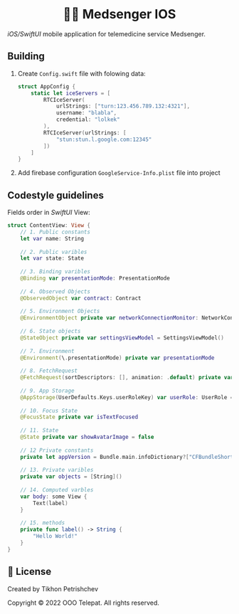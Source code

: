 <div align="center">
    <br>
    <h1>👨‍💼 Medsenger IOS</h1>
</div>

_iOS/SwiftUI_ mobile application for telemedicine service Medsenger.

## Building

1. Create `Config.swift` file with folowing data:

    ```swift
    struct AppConfig {
        static let iceServers = [
            RTCIceServer(
                urlStrings: ["turn:123.456.789.132:4321"],
                username: "blabla",
                credential: "lolkek"
            ),
            RTCIceServer(urlStrings: [
                "stun:stun.l.google.com:12345"
            ])
        ]
    }
    ```
    
2. Add firebase configuration `GoogleService-Info.plist` file into project

## Codestyle guidelines

Fields order in _SwiftUI_ View:

```Swift
struct ContentView: View {
    // 1. Public constants
    let var name: String
    
    // 2. Public varibles
    let var state: State
    
    // 3. Binding varibles
    @Binding var presentationMode: PresentationMode
    
    // 4. Observed Objects
    @ObservedObject var contract: Contract
    
    // 5. Environment Objects
    @EnvironmentObject private var networkConnectionMonitor: NetworkConnectionMonitor
    
    // 6. State objects
    @StateObject private var settingsViewModel = SettingsViewModel()
    
    // 7. Environment
    @Environment(\.presentationMode) private var presentationMode
    
    // 8. FetchRequest
    @FetchRequest(sortDescriptors: [], animation: .default) private var users: FetchedResults<User>
    
    // 9. App Storage
    @AppStorage(UserDefaults.Keys.userRoleKey) var userRole: UserRole = UserDefaults.userRole
    
    // 10. Focus State
    @FocusState private var isTextFocused
    
    // 11. State
    @State private var showAvatarImage = false
    
    // 12 Private constants
    private let appVersion = Bundle.main.infoDictionary?["CFBundleShortVersionString"] as? String
    
    // 13. Private varibles
    private var objects = [String]()
    
    // 14. Computed varbles
    var body: some View {
        Text(label)
    }
    
    // 15. methods
    private func label() -> String {
        "Hello World!"
    }
}
```

## 💼 License

Created by Tikhon Petrishchev

Copyright © 2022 OOO Telepat. All rights reserved.
